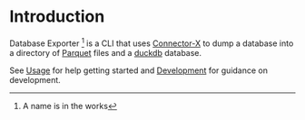 # Introduction

Database Exporter [^1738540733] is a CLI that uses [Connector-X](https://github.com/sfu-db/connector-x) to dump a database into a directory of [Parquet](https://github.com/apache/parquet-format) files and a [duckdb](https://duckdb.org/) database.

See [Usage](./usage.md) for help getting started and [Development](./development.md) for guidance on development.

[^1738540733]: A name is in the works
